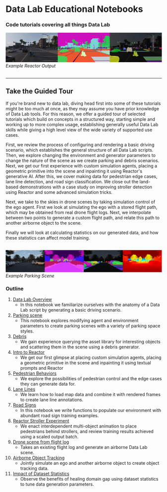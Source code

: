 # Data Lab Educational Notebooks

### Code tutorials covering all things Data Lab

![Reactor scene](reactor/images/reactor_intro/reactor_intro_scooter.jpg)
*Example Reactor Output*
<br><br>

---

## Take the Guided Tour

If you're brand new to data lab, diving head first into some of these tutorials might be too much at once, as they may assume you have prior knowledge of Data Lab tools. For this reason, we offer a guided tour of selected tutorials which build on concepts in a structured way, starting simple and working up to more complex usage, establishing generally useful Data Lab skills while giving a high level view of the wide variety of supported use cases.

First, we review the process of configuring and rendering a basic driving scenario, which establishes the general structure of all Data Lab scripts. Then, we explore changing the environment and generator parameters to change the nature of the scene as we create parking and debris scenarios. Next, we get our first experience with custom simulation agents, placing a geometric primitive into the scene and inpainting it using Reactor's generative AI. After this, we cover making data for pedestrian edge cases, lane line detection, and road sign classification. We close out the land-based demonstrations with a case study on improving stroller detection using Reactor and some advanced simulation tricks.

Next, we take to the skies in drone scenes by taking simulation control of the ego agent. First we look at simulating the ego with a stored flight path, which may be obtained from real drone flight logs. Next, we interpolate between two points to generate a custom flight path, and relate this path to another airborne object to the scene.

Finally we will look at calculating statistics on our generated data, and how these statistics can affect model training.
<br><br>

![Parking scene](parking/images/parking_overview/parking_scene.jpg)
*Example Parking Scene*

### Outline

1. [Data Lab Overview](general_use/data_lab_overview.ipynb)
    - In this notebook we familiarize ourselves with the anatomy of a Data Lab script by generating a basic driving scenario.
2. [Parking scene](parking/parking_overview.ipynb)
    - This notebook explores modifying agent and environment parameters to create parking scenes with a variety of parking space styles.
3. [Debris](road_debris/debris.ipynb)
    - We gain experience querying the asset library for interesting objects and scattering them in the scene using a debris generator.
4. [Intro to Reactor](reactor/reactor_intro.ipynb)
    - We get our first glimpse at placing custom simulation agents, placing a geometric primitive in the scene and inpainting it using textual prompts and Reactor
5. [Pedestrian Behaviors](pedestrians/pedestrians_around_ego.ipynb)
    - We explore the possibilities of pedestrian control and the edge cases they can generate data for.
6. [Lane Lines](lane_lines/lane_lines_2d.ipynb)
    - We learn how to load map data and combine it with rendered frames to create lane line annotations.
7. [Road Signs](road_signs/road_signs.ipynb)
    - In this notebook we write functions to populate our environment with abundant road sign training examples.
8. [Reactor Stroller Experiment](reactor/reactor_strollers.ipynb)
    - We enact interdependent multi-object animation to place pedestrians behind strollers, and review training results achieved using a scaled output batch.
9. [Drone scene from flight log](drones/drone_from_flight_log.ipynb)
    - Takes an existing flight log and generate an airborne Data Lab scene.
10. [Airborne Object Tracking](drones/airborne_object_tracking.ipynb)
    - Jointly simulate an ego and another airborne object to create object tracking data.
11. [Impact of Dataset Statistics](general_use/dataset_statistics.ipynb)
    - Observe the benefits of healing domain gap using dataset statistics to tune data generation parameters.
